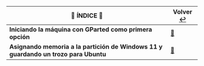 

| :round_pushpin: **ÍNDICE** :round_pushpin: | **Volver** [:leftwards_arrow_with_hook:](..) |
|---------------------------------------------------------|------------------------------------------|
|**Iniciando la máquina con GParted como primera opción**| [:pushpin:](arranque/README.md) |
|**Asignando memoria a la partición de Windows 11 y guardando un trozo para Ubuntu**| [:pushpin:](particion/README.md) |
